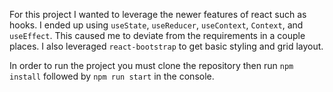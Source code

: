 For this project I wanted to leverage the newer features of react such as hooks. I ended up using `useState`, `useReducer`, `useContext`, `Context`, and `useEffect`. This caused me to deviate from the requirements in a couple places. I also leveraged `react-bootstrap` to get basic styling and grid layout.

In order to run the project you must clone the repository then run `npm install` followed by `npm run start` in the console.
